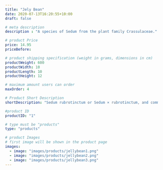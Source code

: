 ```yaml
---
title: "Jely Bean"
date: 2020-07-13T16:20:55+10:00
draft: false

# meta description
description : "A species of Sedum from the plant family Crassulaceae."

# product Price
price: 14.95
priceBefore:

# product shipping specification (weight in grams, dimensions in cm)
productWeight: 600
productWidth: 10
productLength: 10
productHeight: 12

# maximum amount users can order
maxOrder: 4

# Product Short Description
shortDescription: "Sedum rubrotinctum or Sedum × rubrotinctum, and commonly known as jelly-beans, jelly bean plant, or pork and beans. It is a species of Sedum from the plant family Crassulaceae. It is a succulent plant originating in Mexico."

#product ID
productID: "1"

# type must be "products"
type: "products"

# product Images
# first image will be shown in the product page
images:
  - image: "images/products/jellybean1.png"
  - image: "images/products/jellybean2.png"
  - image: "images/products/jellybean3.png"
---
```

